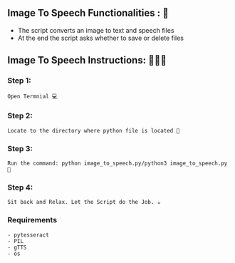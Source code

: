 
## Image To Speech Functionalities : 🚀

- The script converts an image to text and speech files
- At the end the script asks whether to save or delete files 

## Image To Speech Instructions: 👨🏻‍💻

### Step 1:

    Open Termnial 💻

### Step 2:

    Locate to the directory where python file is located 📂

### Step 3:

    Run the command: python image_to_speech.py/python3 image_to_speech.py 🧐

### Step 4:

    Sit back and Relax. Let the Script do the Job. ☕

### Requirements

    - pytesseract
    - PIL
    - gTTS
    - os

